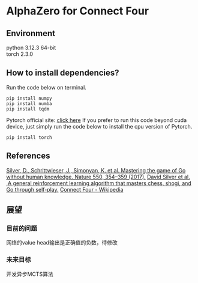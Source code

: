 # AlphaZero for Connect Four  
## Environment
python 3.12.3 64-bit  
torch 2.3.0  

## How to install dependencies?
Run the code below on terminal.
```
pip install numpy
pip install numba
pip install tqdm
```
Pytorch official site: [click here](https://pytorch.org)
If you prefer to run this code beyond cuda device, just simply run the code below to install the cpu version of Pytorch.
```
pip install torch
```

## References
[Silver, D., Schrittwieser, J., Simonyan, K. et al. Mastering the game of Go without human knowledge. Nature 550, 354–359 (2017).](https://doi.org/10.1038/nature24270)
[David Silver et al. ,A general reinforcement learning algorithm that masters chess, shogi, and Go through self-play.](https://doi.org/10.1126/science.aar6404)
[Connect Four - Wikipedia](https://en.wikipedia.org/wiki/Connect_Four)


## 展望
### 目前的问题  
网络的value head输出是正确值的负数，待修改  
### 未来目标
开发异步MCTS算法

